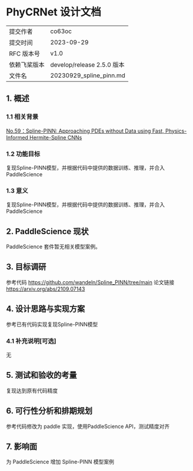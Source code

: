 # PhyCRNet 设计文档

|              |                    |
| ------------ | -----------------  |
| 提交作者      |      co63oc              |
| 提交时间      |       2023-09-29   |
| RFC 版本号    | v1.0               |
| 依赖飞桨版本  | develop/release 2.5.0 版本        |
| 文件名        | 20230929_spline_pinn.md             |

## 1. 概述

### 1.1 相关背景

[No.59：Spline-PINN: Approaching PDEs without Data using Fast, Physics-Informed Hermite-Spline CNNs](https://github.com/PaddlePaddle/community/blob/master/hackathon/hackathon_5th/%E3%80%90PaddlePaddle%20Hackathon%205th%E3%80%91%E5%BC%80%E6%BA%90%E8%B4%A1%E7%8C%AE%E4%B8%AA%E4%BA%BA%E6%8C%91%E6%88%98%E8%B5%9B%E7%A7%91%E5%AD%A6%E8%AE%A1%E7%AE%97%E4%BB%BB%E5%8A%A1%E5%90%88%E9%9B%86.md#no59spline-pinn-approaching-pdes-without-data-using-fast-physics-informed-hermite-spline-cnns)

### 1.2 功能目标

复现Spline-PINN模型，并根据代码中提供的数据训练、推理，并合入PaddleScience

### 1.3 意义

复现Spline-PINN模型，并根据代码中提供的数据训练、推理，并合入PaddleScience

## 2. PaddleScience 现状

PaddleScience 套件暂无相关模型案例。

## 3. 目标调研

参考代码 https://github.com/wandeln/Spline_PINN/tree/main
论文链接 https://arxiv.org/abs/2109.07143

## 4. 设计思路与实现方案

参考已有代码实现复现Spline-PINN模型

### 4.1 补充说明[可选]

无

## 5. 测试和验收的考量

复现达到原有代码精度

## 6. 可行性分析和排期规划

参考代码修改为 paddle 实现，使用PaddleScience API，测试精度对齐

## 7. 影响面

为 PaddleScience 增加 Spline-PINN 模型案例
